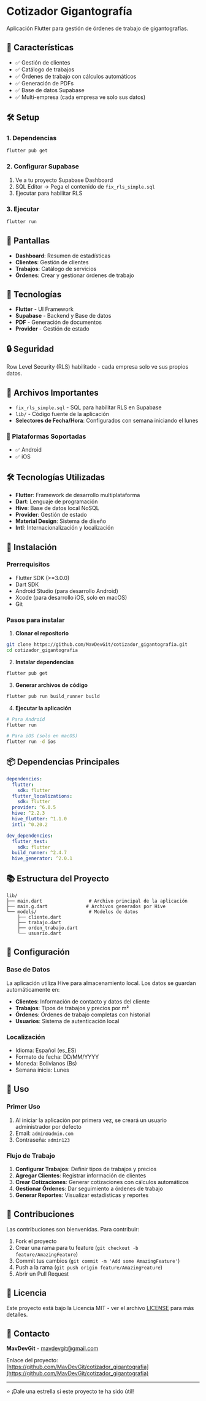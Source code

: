 # Cotizador Gigantografía

Aplicación Flutter para gestión de órdenes de trabajo de gigantografías.

## 🚀 Características

- ✅ Gestión de clientes
- ✅ Catálogo de trabajos
- ✅ Órdenes de trabajo con cálculos automáticos
- ✅ Generación de PDFs
- ✅ Base de datos Supabase
- ✅ Multi-empresa (cada empresa ve solo sus datos)

## 🛠️ Setup

### 1. Dependencias
```bash
flutter pub get
```

### 2. Configurar Supabase
1. Ve a tu proyecto Supabase Dashboard
2. SQL Editor → Pega el contenido de `fix_rls_simple.sql`
3. Ejecutar para habilitar RLS

### 3. Ejecutar
```bash
flutter run
```

## 📱 Pantallas

- **Dashboard**: Resumen de estadísticas
- **Clientes**: Gestión de clientes
- **Trabajos**: Catálogo de servicios
- **Órdenes**: Crear y gestionar órdenes de trabajo

## 🔧 Tecnologías

- **Flutter** - UI Framework
- **Supabase** - Backend y Base de datos
- **PDF** - Generación de documentos
- **Provider** - Gestión de estado

## 🔒 Seguridad

Row Level Security (RLS) habilitado - cada empresa solo ve sus propios datos.

## 📄 Archivos Importantes

- `fix_rls_simple.sql` - SQL para habilitar RLS en Supabase
- `lib/` - Código fuente de la aplicación
- **Selectores de Fecha/Hora**: Configurados con semana iniciando el lunes

### 📱 Plataformas Soportadas
- ✅ Android
- ✅ iOS

## 🛠️ Tecnologías Utilizadas

- **Flutter**: Framework de desarrollo multiplataforma
- **Dart**: Lenguaje de programación
- **Hive**: Base de datos local NoSQL
- **Provider**: Gestión de estado
- **Material Design**: Sistema de diseño
- **Intl**: Internacionalización y localización

## 🚀 Instalación

### Prerrequisitos
- Flutter SDK (>=3.0.0)
- Dart SDK
- Android Studio (para desarrollo Android)
- Xcode (para desarrollo iOS, solo en macOS)
- Git

### Pasos para instalar

1. **Clonar el repositorio**
```bash
git clone https://github.com/MavDevGit/cotizador_gigantografia.git
cd cotizador_gigantografia
```

2. **Instalar dependencias**
```bash
flutter pub get
```

3. **Generar archivos de código**
```bash
flutter pub run build_runner build
```

4. **Ejecutar la aplicación**
```bash
# Para Android
flutter run

# Para iOS (solo en macOS)
flutter run -d ios
```

## 📦 Dependencias Principales

```yaml
dependencies:
  flutter:
    sdk: flutter
  flutter_localizations:
    sdk: flutter
  provider: ^6.0.5
  hive: ^2.2.3
  hive_flutter: ^1.1.0
  intl: ^0.20.2

dev_dependencies:
  flutter_test:
    sdk: flutter
  build_runner: ^2.4.7
  hive_generator: ^2.0.1
```

## 📚 Estructura del Proyecto

```
lib/
├── main.dart                 # Archivo principal de la aplicación
├── main.g.dart              # Archivos generados por Hive
└── models/                   # Modelos de datos
    ├── cliente.dart
    ├── trabajo.dart
    ├── orden_trabajo.dart
    └── usuario.dart
```

## 🔧 Configuración

### Base de Datos
La aplicación utiliza Hive para almacenamiento local. Los datos se guardan automáticamente en:
- **Clientes**: Información de contacto y datos del cliente
- **Trabajos**: Tipos de trabajos y precios por m²
- **Órdenes**: Órdenes de trabajo completas con historial
- **Usuarios**: Sistema de autenticación local

### Localización
- Idioma: Español (es_ES)
- Formato de fecha: DD/MM/YYYY
- Moneda: Bolivianos (Bs)
- Semana inicia: Lunes

## 👥 Uso

### Primer Uso
1. Al iniciar la aplicación por primera vez, se creará un usuario administrador por defecto
2. Email: `admin@admin.com`
3. Contraseña: `admin123`

### Flujo de Trabajo
1. **Configurar Trabajos**: Definir tipos de trabajos y precios
2. **Agregar Clientes**: Registrar información de clientes
3. **Crear Cotizaciones**: Generar cotizaciones con cálculos automáticos
4. **Gestionar Órdenes**: Dar seguimiento a órdenes de trabajo
5. **Generar Reportes**: Visualizar estadísticas y reportes

## 🤝 Contribuciones

Las contribuciones son bienvenidas. Para contribuir:

1. Fork el proyecto
2. Crear una rama para tu feature (`git checkout -b feature/AmazingFeature`)
3. Commit tus cambios (`git commit -m 'Add some AmazingFeature'`)
4. Push a la rama (`git push origin feature/AmazingFeature`)
5. Abrir un Pull Request

## 📄 Licencia

Este proyecto está bajo la Licencia MIT - ver el archivo [LICENSE](LICENSE) para más detalles.

## 📧 Contacto

**MavDevGit** - [mavdevgit@gmail.com](mailto:mavdevgit@gmail.com)

Enlace del proyecto: [https://github.com/MavDevGit/cotizador_gigantografia](https://github.com/MavDevGit/cotizador_gigantografia)

---

⭐ ¡Dale una estrella si este proyecto te ha sido útil!
